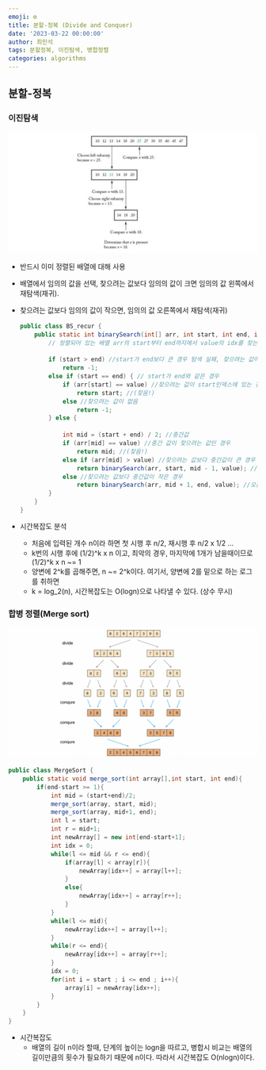 ```yaml
---
emoji: ⚙️
title: 분할-정복 (Divide and Conquer)
date: '2023-03-22 00:00:00'
author: 최민석
tags: 분할정복, 이진탐색, 병합정렬
categories: algorithms
---
```


## 분할-정복

### 이진탐색

![binary_search.png](binary_search.png)

- 반드시 이미 정렬된 배열에 대해 사용
- 배열에서 임의의 값을 선택, 찾으려는 값보다 임의의 값이 크면 임의의 값 왼쪽에서 재탐색(재귀).
- 찾으려는 값보다 임의의 값이 작으면, 임의의 값 오른쪽에서 재탐색(재귀)

    ```java
    public class BS_recur {
    	public static int binarySearch(int[] arr, int start, int end, int value) {
    		// 정렬되어 있는 배열 arr의 start부터 end까지에서 value의 idx를 찾는 함수
    		
    		if (start > end) //start가 end보다 큰 경우 탐색 실패, 찾으려는 값이 없음
    			return -1;
    		else if (start == end) { // start가 end와 같은 경우
    			if (arr[start] == value) //찾으려는 값이 start인덱스에 있는 경우
    				return start; //(찾음!)
    			else //찾으려는 값이 없음
    				return -1;
    		} else { 
    
    			int mid = (start + end) / 2; //중간값
    			if (arr[mid] == value) //중간 값이 찾으려는 값인 경우 
    				return mid; //(찾음!)
    			else if (arr[mid] > value) //찾으려는 값보다 중간값이 큰 경우
    				return binarySearch(arr, start, mid - 1, value); //왼쪽에서 재탐색(재귀)
    			else //찾으려는 값보다 중간값이 작은 경우
    				return binarySearch(arr, mid + 1, end, value); //오른쪽에서 재탐색(재귀)
    		}
    	}
    }
    ```

- 시간복잡도 분석
  - 처음에 입력된 개수 n이라 하면 첫 시행 후 n/2, 재시행 후 n/2 x 1/2 …
  - k번의 시행 후에 (1/2)^k x n 이고, 최악의 경우, 마지막에 1개가 남을때이므로 (1/2)^k x n ~= 1
  - 양변에 2^k를 곱해주면, n ~= 2^k이다. 여기서, 양변에 2를 밑으로 하는 로그를 취하면
  - k = log_2(n), 시간복잡도는 O(logn)으로 나타낼 수 있다. (상수 무시)

### 합병 정렬(Merge sort)


![merge-sort.png](merge-sort.png)

```java
public class MergeSort {
    public static void merge_sort(int array[],int start, int end){
        if(end-start >= 1){
            int mid = (start+end)/2;
            merge_sort(array, start, mid);
            merge_sort(array, mid+1, end);
            int l = start;
            int r = mid+1;
            int newArray[] = new int[end-start+1];
            int idx = 0;
            while(l <= mid && r <= end){
                if(array[l] < array[r]){
                    newArray[idx++] = array[l++];
                }
                else{
                    newArray[idx++] = array[r++];
                }
            }
            while(l <= mid){
                newArray[idx++] = array[l++];
            }
            while(r <= end){
                newArray[idx++] = array[r++];
            }
            idx = 0;
            for(int i = start ; i <= end ; i++){
                array[i] = newArray[idx++];
            }
        }
    }
}
```

- 시간복잡도
  - 배열의 길이 n이라 할때, 단계의 높이는 logn을 따르고, 병합시 비교는 배열의 길이만큼의 횟수가 필요하기 때문에 n이다. 따라서 시간복잡도 O(nlogn)이다.
```toc
```

